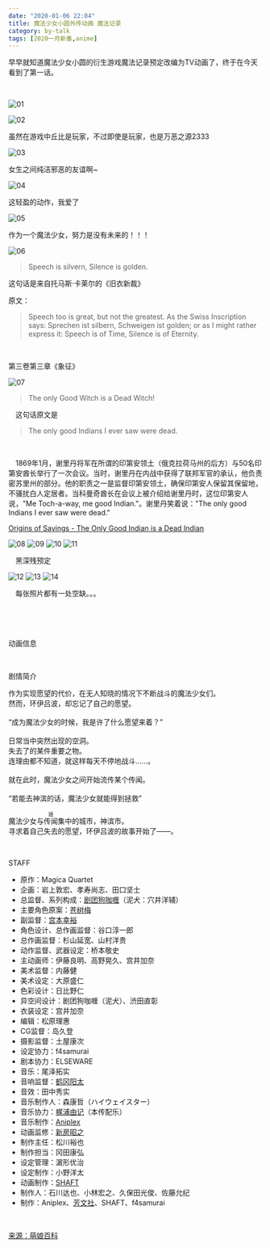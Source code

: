 ```yaml
---
date: "2020-01-06 22:04"
title: 魔法少女小圆外传动画 魔法记录
category: by-talk
tags: [2020一月新番,anime]
---
```


早早就知道魔法少女小圆的衍生游戏魔法记录预定改编为TV动画了，终于在今天看到了第一话。

<!-- more -->

<br>

![01](https://tva4.sinaimg.cn/large/005ZJ4a1ly1grdnkeo49sj61hc0u0aez02.jpg)

![02](https://tva2.sinaimg.cn/large/005ZJ4a1ly1grdnkez22nj31hc0u0di3.jpg)

虽然在游戏中丘比是玩家，不过即使是玩家，也是万恶之源2333

![03](https://tvax3.sinaimg.cn/large/005ZJ4a1ly1grdnkf61slj31hc0u0mz0.jpg)

女生之间纯洁<span class="heimu" title="你知道的太多了">邪恶</span>的友谊啊~

![04](https://tva4.sinaimg.cn/large/005ZJ4a1ly1grdnkfcf7bj31hc0u0abo.jpg)

这轻盈的动作，我爱了

![05](https://tvax1.sinaimg.cn/large/005ZJ4a1ly1grdnkfix5pj31hc0u00v3.jpg)

作为一个魔法少女，努力是没有未来的！！！

![06](https://tvax4.sinaimg.cn/large/005ZJ4a1ly1grdnkfo7f4j31hc0u0dhz.jpg)

> Speech is silvern, Silence is golden.

这句话是来自托马斯·卡莱尔的《旧衣新裁》

原文：

>Speech too is great, but not the greatest.
>As the Swiss Inscription says:
>Sprechen ist silbern, Schweigen ist golden;
>or as I might rather express it:
>Speech is of Time, Silence is of Eternity.
<br>
<p class="small right">第三卷第三章《象征》</p>

![07](https://tvax3.sinaimg.cn/large/005ZJ4a1ly1grdnkft6tlj31hc0u0q59.jpg)

> The only Good Witch is a Dead Witch!

　这句话原文是

> The only good Indians I ever saw were dead.
<br>

　1869年1月，谢里丹将军在所谓的印第安领土（俄克拉荷马州的后方）与50名印第安酋长举行了一次会议。当时，谢里丹在内战中获得了联邦军官的承认，他负责密苏里州的部分。他的职责之一是监督印第安领土，确保印第安人保留其保留地，不骚扰白人定居者。当科曼奇酋长在会议上被介绍给谢里丹时，这位印第安人说，"Me Toch-a-way, me good Indian."。谢里丹笑着说："The only good Indians I ever saw were dead."

<a class="little" href="https://www.trivia-library.com/b/origins-of-sayings-the-only-good-indian-is-a-dead-indian.htm">Origins of Sayings - The Only Good Indian is a Dead Indian</a>

![08](https://tva3.sinaimg.cn/large/005ZJ4a1ly1grdnkfy4rlj31hc0u00v1.jpg)
![09](https://tva4.sinaimg.cn/large/005ZJ4a1ly1grdnkg8w19j31hc0u0tb0.jpg)
![10](https://tvax3.sinaimg.cn/large/005ZJ4a1ly1grdnkgfqq9j61hc0u0dhl02.jpg)
![11](https://tva4.sinaimg.cn/large/005ZJ4a1ly1grdnkgk63rj31hc0u0q53.jpg)

　黑深残预定

![12](https://tva1.sinaimg.cn/large/005ZJ4a1ly1grdnkgry8uj31hc0u076u.jpg)
![13](https://tvax3.sinaimg.cn/large/005ZJ4a1ly1grdnkgwwyzj31hc0u0acm.jpg)
![14](https://tva4.sinaimg.cn/large/005ZJ4a1ly1grdnkh1c1wj31hc0u00v4.jpg)

　每张照片都有一处空缺。。。

<br>
<br>
<br>
<p class="h1">动画信息</p>
<br>
<p class="h2">剧情简介</p>
<div class="poem">
<p>作为实现愿望的代价，在无人知晓的情况下不断战斗的魔法少女们。<br>
然而，环伊吕波，却忘记了自己的愿望。<br>
<br>
“成为魔法少女的时候，我是许了什么愿望来着？”<br>
<br>
日常当中突然出现的空洞。<br>
失去了的某件重要之物。<br>
连理由都不知道，就这样每天不停地战斗……。<br>
<br>
就在此时，魔法少女之间开始流传某个传闻。<br>
<br>
“若能去神滨的话，魔法少女就能得到拯救”<br>
<br>
魔法少女与<ruby><rb>传闻</rb><rp>（</rp><rt style="font-size:0.75em">谣</rt><rp>）</rp></ruby>集中的城市，神滨市。<br>
寻求着自己失去的愿望，环伊吕波的故事开始了——。
</p>
</div>
<br>
<p class="h2">STAFF</p>
<ul>
<li>原作：Magica Quartet</li>
<li>企画：岩上敦宏、孝寿尚志、田口坚士</li>
<li>总监督、系列构成：<a href="https://zh.moegirl.org/%E5%89%A7%E5%9B%A2%E7%8B%97%E5%92%96%E5%96%B1" title="剧团狗咖喱">剧团狗咖喱</a>（泥犬：穴井洋辅）</li>
<li>主要角色原案：<a href="https://zh.moegirl.org/%E8%8B%8D%E6%A0%91%E6%A2%85" title="苍树梅">苍树梅</a></li>
<li>副监督：<a href="https://zh.moegirl.org/%E5%AE%AB%E6%9C%AC%E5%B9%B8%E8%A3%95" title="宫本幸裕">宫本幸裕</a></li>
<li>角色设计、总作画监督：谷口淳一郎</li>
<li>总作画监督：杉山延宽、山村洋贵</li>
<li>动作监督、武器设定：桥本敬史</li>
<li>主动画师：伊藤良明、高野晃久、宫井加奈</li>
<li>美术监督：内藤健</li>
<li>美术设定：大原盛仁</li>
<li>色彩设计：日比野仁</li>
<li>异空间设计：剧团狗咖喱（泥犬）、渋田直彰</li>
<li>衣装设定：宫井加奈</li>
<li>编辑：松原理惠</li>
<li>CG监督：岛久登</li>
<li>摄影监督：土屋康次</li>
<li>设定协力：f4samurai</li>
<li>剧本协力：ELSEWARE</li>
<li>音乐：尾泽拓实</li>
<li>音响监督：<a href="https://zh.moegirl.org/%E9%B9%A4%E5%86%88%E9%98%B3%E5%A4%AA" title="鹤冈阳太">鹤冈阳太</a></li>
<li>音效：田中秀实</li>
<li>音乐制作人：森康哲（ハイウェイスター）</li>
<li>音乐协力：<a href="https://zh.moegirl.org/%E6%A2%B6%E6%B5%A6%E7%94%B1%E8%AE%B0" title="梶浦由记">梶浦由记</a>（本传配乐）</li>
<li>音乐制作：<a href="https://zh.moegirl.org/Aniplex" title="Aniplex">Aniplex</a></li>
<li>动画监修：<a href="https://zh.moegirl.org/%E6%96%B0%E6%88%BF%E6%98%AD%E4%B9%8B" title="新房昭之">新房昭之</a></li>
<li>制作主任：松川裕也</li>
<li>制作担当：冈田康弘</li>
<li>设定管理：濵形优治</li>
<li>设定制作：小野洋太</li>
<li>动画制作：<a href="https://zh.moegirl.org/SHAFT" title="SHAFT">SHAFT</a></li>
<li>制作人：石川达也、小林宏之、久保田光俊、佐藤允纪</li>
<li>制作：Aniplex、<a href="https://zh.moegirl.org/%E8%8A%B3%E6%96%87%E7%A4%BE" title="芳文社">芳文社</a>、SHAFT、f4samurai</li>
</ul>
<br>

<a class="tiny" href="https://zh.moegirl.org/%E9%AD%94%E6%B3%95%E7%BA%AA%E5%BD%95_%E9%AD%94%E6%B3%95%E5%B0%91%E5%A5%B3%E5%B0%8F%E5%9C%86%E5%A4%96%E4%BC%A0">来源：萌娘百科</a>